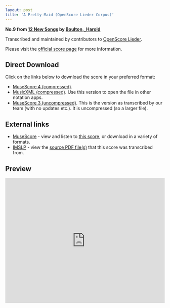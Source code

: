 ```yaml
---
layout: post
title: 'A Pretty Maid (OpenScore Lieder Corpus)'
---
```


__No.9 from [12 New Songs](https://fourscoreandmore.org/openscore/lieder/Boulton%2C_Harold/12_New_Songs/) by [Boulton,_Harold](https://fourscoreandmore.org/openscore/lieder/Boulton%2C_Harold)__

Transcribed and maintained by contributors to [OpenScore Lieder].

Please visit the [official score page] for more information.

[official score page]: https://musescore.com/openscore-lieder-corpus/scores/6412767
[OpenScore Lieder]: https://musescore.com/openscore-lieder-corpus

## Direct Download

Click on the links below to download the score in your preferred format:
- [MuseScore 4 (compressed)](https://fourscoreandmore.org/openscore/lieder/Boulton%2C_Harold/12_New_Songs/09_A_Pretty_Maid.mscz).
- [MusicXML (compressed)](https://fourscoreandmore.org/openscore/lieder/Boulton%2C_Harold/12_New_Songs/09_A_Pretty_Maid.mxl). Use this version to open the file in other notation apps.
- [MuseScore 3 (uncompressed)](https://raw.githubusercontent.com/OpenScore/Lieder/refs/heads/main/scores/Boulton%2C_Harold/12_New_Songs/09_A_Pretty_Maid/lc6412767.mscx). This is the version as transcribed by our team (with no updates etc.). It is uncompressed (so a larger file).

## External links

- [MuseScore] - view and listen to [this score][MuseScore], or download in a variety of formats.
- [IMSLP] - view the [source PDF file(s)][IMSLP] that this score was transcribed from.

[MuseScore]: https://musescore.com/score/6412767
[IMSLP]: https://imslp.org/wiki/Special:ReverseLookup/285334

## Preview

<iframe width="100%" height="394" src="https://musescore.com/openscore-lieder-corpus/scores/6412767/embed" frameborder="0" allowfullscreen allow="autoplay; fullscreen"></iframe>
